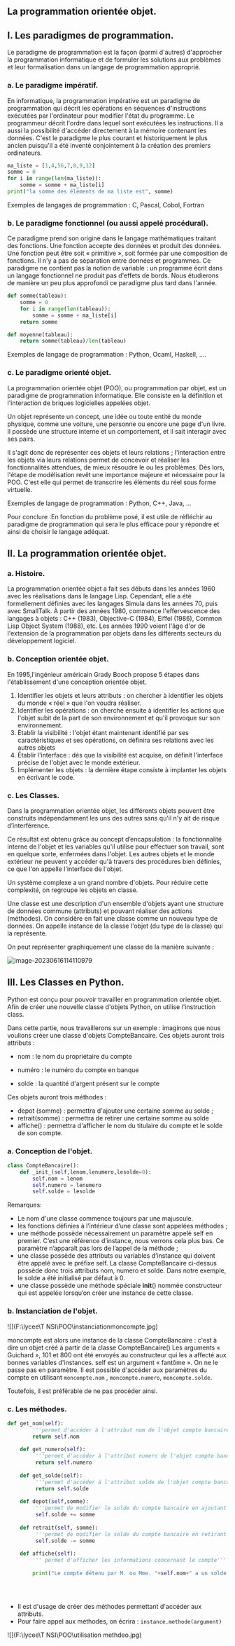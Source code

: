 ## La programmation orientée objet. 



## I. Les paradigmes de programmation. 

Le paradigme de programmation est la façon (parmi d'autres) d'approcher la programmation informatique et de formuler les solutions aux problèmes et leur formalisation dans un langage de programmation approprié.

### a. Le paradigme impératif. 

En informatique, la programmation impérative est un paradigme de programmation qui décrit les opérations en séquences d'instructions exécutées par l'ordinateur pour modifier l'état du programme.
Le programmeur décrit l'ordre dans lequel sont exécutées les instructions. Il a aussi la possibilité d'accéder  directement à la mémoire contenant les données. 
C'est le paradigme le plus courant et historiquement le plus ancien puisqu'il a été inventé conjointement à la création des premiers ordinateurs. 

```python
ma_liste = [1,4,56,7,8,9,12]
somme = 0
for i in range(len(ma_liste)):
	somme = somme + ma_liste[i]
print("la somme des élèments de ma liste est", somme)
```

Exemples de langages de programmation : C, Pascal, Cobol, Fortran

### b. Le paradigme fonctionnel (ou aussi appelé procédural). 

Ce paradigme prend son origine dans le langage mathématiques traitant des fonctions. 
Une fonction accepte des données et produit des données. 
Une fonction peut être soit « primitive », soit formée par une composition de fonctions. Il n'y a pas de séparation entre données et programmes. 
Ce paradigme ne contient pas la notion de variable : un programme écrit dans un langage fonctionnel ne produit pas d'effets de bords. Nous étudierons de manière un peu plus approfondi ce paradigme plus tard dans l'année.

 

```python
def somme(tableau):
    somme = 0
    for i in range(len(tableau)):
        somme = somme + ma_liste[i]
    return somme

def moyenne(tableau): 
    return somme(tableau)/len(tableau)

```

Exemples de langage de programmation :  Python, Ocaml, Haskell, ….

### c. Le paradigme orienté objet. 

La programmation orientée objet (POO), ou programmation par objet, est un paradigme de programmation informatique. Elle consiste en la définition et l'interaction de briques logicielles appelées objet.

Un objet représente un concept, une idée ou toute entité du monde physique, comme une voiture, une personne ou encore une page d'un livre. Il possède une structure interne et un comportement, et il sait interagir avec ses pairs. 

Il s'agit donc de représenter ces objets et leurs relations ; l'interaction entre les objets via leurs relations permet de concevoir et réaliser les fonctionnalités attendues, de mieux résoudre le ou les problèmes.
Dès lors, l'étape de modélisation revêt une importance majeure et nécessaire pour la POO. C'est elle qui permet de transcrire les éléments du réel sous forme virtuelle.

Exemples de langage de programmation : Python, C++, Java, ...





Pour conclure :En fonction du problème posé, il est utile de réfléchir au paradigme de programmation qui sera le plus efficace pour y répondre et ainsi de choisir le langage adéquat. 

## II. La programmation orientée objet. 



### a. Histoire. 

La programmation orientée objet a fait ses débuts dans les années 1960 avec les réalisations dans le langage Lisp. Cependant, elle a été formellement définies avec les langages Simula dans les années 70, puis avec SmallTalk. 
À partir des années 1980, commence l'effervescence des langages à objets : C++ (1983), Objective-C (1984), Eiffel (1986), Common Lisp Object System (1988), etc. Les années 1990 voient l'âge d'or de l'extension de la programmation par objets dans les différents secteurs du développement logiciel.

### b. Conception orientée objet. 

En 1995,l'ingénieur américain Grady Booch propose 5 étapes dans l'établissement d'une conception orientée objet. 

1. Identifier les objets et leurs attributs : on chercher à identifier les objets du monde « réel » que l'on voudra réaliser.
2. Identifier les opérations : on cherche ensuite à identifier les actions que l'objet subit de la part de son environnement et qu'il provoque sur son environnement. 
3. Établir la visibilité : l'objet étant maintenant identifié par ses caractéristiques et ses opérations, on définira ses relations avec les autres objets
4. Établir l'interface : dés que la visibilité est acquise, on définit l'interface précise de l'objet avec le monde extérieur. 
5. Implémenter les objets : la dernière étape consiste à implanter les objets en écrivant le code. 

### c. Les Classes. 

Dans la programmation orientée objet, les différents objets peuvent être  construits indépendamment les uns des autres sans qu'il n'y ait de risque d’interférence. 

Ce résultat est obtenu grâce au concept d’encapsulation : la fonctionnalité interne de l'objet et les variables qu'il utilise pour effectuer son travail, sont en quelque sorte, enfermées dans l'objet. 
Les autres objets et le monde extérieur ne peuvent y accéder qu'à travers des procédures bien définies, ce que l'on appelle l'interface de l'objet. 

Un système complexe a un grand nombre d'objets. Pour réduire cette complexité, on regroupe les objets en classe. 

Une classe est une description d'un ensemble d'objets ayant une structure de données commune (attributs) et pouvant réaliser des actions (méthodes). On considère en fait une classe comme un nouveau type de données. On appelle instance de la classe l'objet (du type de la classe) qui la représente. 

On peut représenter graphiquement une classe de la manière suivante :

![image-20230616114110979](C:\Users\33611\AppData\Roaming\Typora\typora-user-images\image-20230616114110979.png)

## III. Les Classes en Python. 

Python est conçu pour pouvoir travailler en programmation orientée objet. 
Afin de créer une nouvelle classe d'objets Python, on utilise l'instruction class.

Dans cette partie, nous travaillerons sur un exemple : imaginons que nous voulions créer une classe d'objets CompteBancaire. 
Ces objets auront trois attributs :
- nom : le nom du propriétaire du compte

- numéro : le numéro du compte en banque

- solde : la quantité d'argent présent sur le compte

  

Ces objets auront trois méthodes :

- depot (somme) : permettra d'ajouter une certaine somme au solde ;
- retrait(somme) : permettra de retirer une certaine somme au solde
- affiche() : permettra d'afficher le nom du titulaire du compte et le solde de son compte.  

### a. Conception de l'objet. 

```python
class CompteBancaire():
	def _init_(self,lenom,lenumero,lesolde=0):
        self.nom = lenom
        self.numero = lenumero
        self.solde = lesolde
```

Remarques:

- Le nom d'une classe commence toujours par une majuscule.
- les fonctions définies à l’intérieur d’une classe sont appelées méthodes ;
- une méthode possède nécessairement un paramètre appelé self en premier. C’est une référence d’instance, nous verrons cela plus bas. Ce paramètre n’apparaît pas lors de l’appel de la méthode ;
- une classe possède des attributs ou variables d’instance qui doivent être appelé avec le préfixe self. La classe CompteBancaire ci-dessus possède donc trois attributs nom, numero et solde. Dans notre exemple, le solde a été initialisé par défaut à 0. 
- une classe possède une méthode spéciale __init__() nommée constructeur qui est appelée lorsqu’on créer une instance de cette classe.

### b. Instanciation de l'objet. 

![](F:\lycee\T NSI\POO\instanciationmoncompte.jpg)



moncompte est alors une instance de la classe CompteBancaire : c'est à dire un objet créé à partir de la classe CompteBancaire()
Les arguments « Guichard », 101 et 800 ont été envoyés au constructeur qui les a affecté aux bonnes variables d'instances. 
self est un argument « fantôme ». On ne le passe pas en paramètre. 
Il est possible d'accéder aux paramètres du compte en utilisant `moncompte.nom` , `moncompte.numero`, `moncompte.solde`.

 Toutefois, il est préférable de ne pas procéder ainsi. 

### c. Les méthodes. 

```python
def get_nom(self):
        '''permet d'accéder à l'attribut nom de l'objet compte bancaire'''
        return self.nom
    
    def get_numero(self):
         '''permet d'accéder à l'attribut numero de l'objet compte bancaire'''
         return self.numero
    
    def get_solde(self):
         '''permet d'accéder à l'attribut solde de l'objet compte bancaire'''
         return self.solde
    
    def depot(self,somme):
         '''permet de modifier le solde du compte bancaire en ajoutant de l'argent sur le compte'''
         self.solde += somme
        
    def retrait(self, somme):
         '''permet de modifier le solde du compte bancaire en retirant de l'argent sur le compte'''
         self.solde -= somme
    
    def affiche(self):
        ''' permet d'afficher les informations concernant le compte'''
        
        print("Le compte détenu par M. ou Mme. "+self.nom+" a un solde de "+str(self.solde)+"€")
        
        
        
```

- Il est d'usage de créer des méthodes permettant d'accéder aux attributs. 
- Pour faire appel aux méthodes, on écrira : 
  `instance.methode(argument)`

![](F:\lycee\T NSI\POO\utilisation methdeo.jpg)